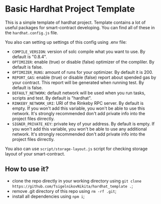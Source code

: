 # Basic Hardhat Project Template

This is a simple template of hardhat project. Template contains a lot of useful packages for
smart-contract developing. You can find all of these in the ```hardhat.config.js``` file.

You also can setting up settings of this config using .env file:
- ```COMPILE_VERSION```: version of solc compile what you want to use. By default is "0.8.4".
- ```OPTIMIZER```: enable (true) or disable (false) optimizer of the compliler. By default is false.
- ```OPTIMIZER_RUNS```: amount of runs for your optimizer. By default it is 200.
- ```REPORT_GAS```: enable (true) or disable (false) report about spended gas by your contract. This
report will be generated when running test. By default is false.
- ```DEFAULT_NETWORK```: default network will be used when you run tasks, scripts and test. By default
is "hardhat".
- ```RINKEBY_NETWORK_URI```: URI of the Rinkeby RPC server. By default is empty. If you won't add this
variable, you won't be able to use this network. It's strongly recommended don't add private info
into the project files dirrectly.
- ```SIGNER_PRIVATE_KEY```: private key of your address. By default is empty. If you won't add this
variable, you won't be able to use any additional network. It's strongly recommended don't add
private info into the project files dirrectly.

You also can use ```script/storage-layout.js``` script for checking storage layout of your
smart-contract.

## How to use it?
- clone the repo directly in your working directory using
```git clone https://github.com/TsigelnikovNikita/hardhat_template .```;
- remove .git directory of this repo using ```rm -rf .git```;
- install all dependencies using ```npm i```;

